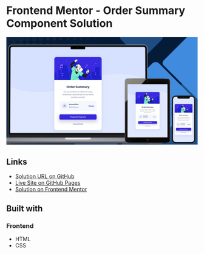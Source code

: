 # Frontend Mentor - Order Summary Component Solution

![Design preview for the Order summary component challenge](./design/preview.png)

## Links

- [Solution URL on GitHub](https://github.com/TetianaAleks/fm-solutions-hub/tree/main/10-order-summary-component)
- [Live Site on GitHub Pages](https://tetianaaleks.github.io/fm-solutions-hub/10-order-summary-component/)
- [Solution on Frontend Mentor](https://www.frontendmentor.io/solutions/order-summary-component-joJnJY4LIF) 

## Built with

### Frontend

- HTML
- CSS
